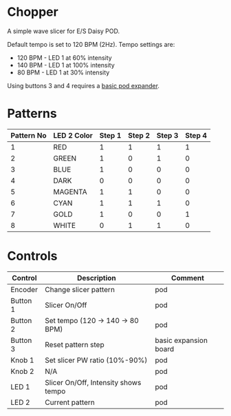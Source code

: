 # Chopper

A simple wave slicer for E/S Daisy POD.

Default tempo is set to 120 BPM (2Hz). Tempo settings are:

- 120 BPM - LED 1 at 60% intensity
- 140 BPM - LED 1 at 100% intensity
- 80 BPM - LED 1 at 30% intensity

Using buttons 3 and 4 requires a [basic pod expander](https://github.com/KnightHill/daisy-basic-expander).

# Patterns

| Pattern No | LED 2 Color | Step 1 | Step 2 | Step 3 | Step 4 |
| --- | --- | --- | --- | --- | --- |
| 1 | RED | 1 | 1 | 1 | 1 |
| 2 | GREEN | 1 | 0 | 1 | 0 |
| 3 | BLUE | 1 | 0 | 0 | 0 |
| 4 | DARK | 0 | 0 | 0 | 0 |
| 5 | MAGENTA | 1 | 1 | 0 | 0 |
| 6 | CYAN | 1 | 1 | 1 | 0 |
| 7 | GOLD | 1 | 0 | 0 | 1 |
| 8 | WHITE | 0 | 1 | 1 | 0 |


# Controls

| Control | Description | Comment |
| --- | --- | --- |
| Encoder | Change slicer pattern | pod |
| Button 1 | Slicer On/Off | pod |
| Button 2 | Set tempo (120 -> 140 -> 80 BPM) | pod |
| Button 3 | Reset pattern step | basic expansion board |
| Knob 1 | Set slicer PW ratio (10%-90%) | pod |
| Knob 2 | N/A | pod |
| LED 1 | Slicer On/Off, Intensity shows tempo | pod |
| LED 2 | Current pattern | pod |